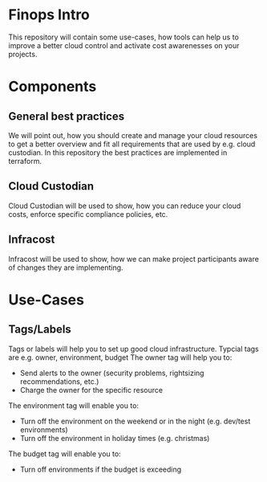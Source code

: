 # Finops Intro

This repository will contain some use-cases, how tools can help us to improve a better cloud control and activate cost awarenesses on your projects.

# Components
## General best practices
We will point out, how you should create and manage your cloud resources to get a better overview and fit all requirements that are used by e.g. cloud custodian. In this repository the best practices are implemented in terraform.

## Cloud Custodian
Cloud Custodian will be used to show, how you can reduce your cloud costs, enforce specific compliance policies, etc.

## Infracost
Infracost will be used to show, how we can make project participants aware of changes they are implementing.

# Use-Cases
## Tags/Labels
Tags or labels will help you to set up good cloud infrastructure. Typcial tags are e.g. owner, environment, budget 
The owner tag will help you to:
- Send alerts to the owner (security problems, rightsizing recommendations, etc.)
- Charge the owner for the specific resource
  
The environment tag will enable you to:
- Turn off the environment on the weekend or in the night (e.g. dev/test environments)
- Turn off the environment in holiday times (e.g. christmas)
  
The budget tag will enable you to:
- Turn off environments if the budget is exceeding
